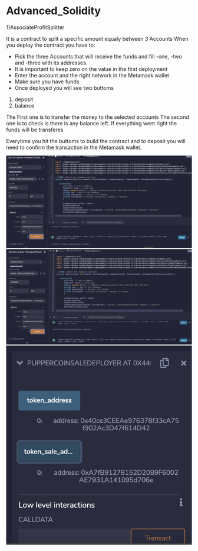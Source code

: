 # Advanced_Solidity

1)AssociateProfitSplitter 

It is a contract to split a specific amount equaly between 3 Accounts
When you deploy the contract you have to: 
- Pick the three Accounts that will receive the funds and fill -one, -two and -three with its addresses.
- It is important to keep zero on the value in the first deployment
- Enter the account and the right network in the Metamask wallet
- Make sure you have funds
- Once deployed you will see two buttoms

1. deposit
2. balance

The First one is to transfer the money to the selected accounts
The second one is to check is there is any balance left. If everything went right the funds will be transferes

Everytime you hit the buttoms to build the contract and to deposit you will need to confirm the transaction in the Metamask wallet.

![Alt Text](/Screenshot/111.png)
![Alt Text](/Screenshot/222.png)
![Alt Text](/Screenshot/333.png)


